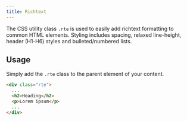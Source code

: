 ```yaml
---
title: Richtext
---
```


The CSS utility class `.rte` is used to easily add richtext formatting to common HTML elements. Styling includes spacing, relaxed line-height, header (H1-H6) styles and bulleted/numbered lists.

## Usage

Simply add the `.rte` class to the parent element of your content.

```html
<div class="rte">
  ...
  <h2>Heading</h2>
  <p>Lorem ipsum</p>
  ...
</div>
```
